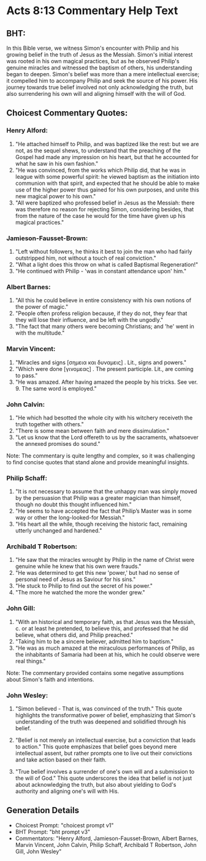 # Acts 8:13 Commentary Help Text

## BHT:
In this Bible verse, we witness Simon's encounter with Philip and his growing belief in the truth of Jesus as the Messiah. Simon's initial interest was rooted in his own magical practices, but as he observed Philip's genuine miracles and witnessed the baptism of others, his understanding began to deepen. Simon's belief was more than a mere intellectual exercise; it compelled him to accompany Philip and seek the source of his power. His journey towards true belief involved not only acknowledging the truth, but also surrendering his own will and aligning himself with the will of God.

## Choicest Commentary Quotes:
### Henry Alford:
1. "He attached himself to Philip, and was baptized like the rest: but we are not, as the sequel shews, to understand that the preaching of the Gospel had made any impression on his heart, but that he accounted for what he saw in his own fashion."
2. "He was convinced, from the works which Philip did, that he was in league with some powerful spirit: he viewed baptism as the initiation into communion with that spirit, and expected that he should be able to make use of the higher power thus gained for his own purposes, and unite this new magical power to his own."
3. "All were baptized who professed belief in Jesus as the Messiah: there was therefore no reason for rejecting Simon, considering besides, that from the nature of the case he would for the time have given up his magical practices."

### Jamieson-Fausset-Brown:
1. "Left without followers, he thinks it best to join the man who had fairly outstripped him, not without a touch of real conviction." 
2. "What a light does this throw on what is called Baptismal Regeneration!" 
3. "He continued with Philip - 'was in constant attendance upon' him."

### Albert Barnes:
1. "All this he could believe in entire consistency with his own notions of the power of magic."
2. "People often profess religion because, if they do not, they fear that they will lose their influence, and be left with the ungodly."
3. "The fact that many others were becoming Christians; and 'he' went in with the multitude."

### Marvin Vincent:
1. "Miracles and signs [σημεια και δυναμεις] . Lit., signs and powers."
2. "Which were done [γινομεας] . The present participle. Lit., are coming to pass."
3. "He was amazed. After having amazed the people by his tricks. See ver. 9. The same word is employed."

### John Calvin:
1. "He which had besotted the whole city with his witchery receiveth the truth together with others."
2. "There is some mean between faith and mere dissimulation."
3. "Let us know that the Lord offereth to us by the sacraments, whatsoever the annexed promises do sound."

Note: The commentary is quite lengthy and complex, so it was challenging to find concise quotes that stand alone and provide meaningful insights.

### Philip Schaff:
1. "It is not necessary to assume that the unhappy man was simply moved by the persuasion that Philip was a greater magician than himself, though no doubt this thought influenced him."
2. "He seems to have accepted the fact that Philip’s Master was in some way or other the long-looked-for Messiah."
3. "His heart all the while, though receiving the historic fact, remaining utterly unchanged and hardened."

### Archibald T Robertson:
1. "He saw that the miracles wrought by Philip in the name of Christ were genuine while he knew that his own were frauds."
2. "He was determined to get this new 'power,' but had no sense of personal need of Jesus as Saviour for his sins."
3. "He stuck to Philip to find out the secret of his power."
4. "The more he watched the more the wonder grew."

### John Gill:
1. "With an historical and temporary faith, as that Jesus was the Messiah, c. or at least he pretended, to believe this, and professed that he did believe, what others did, and Philip preached."
2. "Taking him to be a sincere believer, admitted him to baptism."
3. "He was as much amazed at the miraculous performances of Philip, as the inhabitants of Samaria had been at his, which he could observe were real things."

Note: The commentary provided contains some negative assumptions about Simon's faith and intentions.

### John Wesley:
1. "Simon believed - That is, was convinced of the truth." This quote highlights the transformative power of belief, emphasizing that Simon's understanding of the truth was deepened and solidified through his belief.

2. "Belief is not merely an intellectual exercise, but a conviction that leads to action." This quote emphasizes that belief goes beyond mere intellectual assent, but rather prompts one to live out their convictions and take action based on their faith.

3. "True belief involves a surrender of one's own will and a submission to the will of God." This quote underscores the idea that belief is not just about acknowledging the truth, but also about yielding to God's authority and aligning one's will with His.


## Generation Details
- Choicest Prompt: "choicest prompt v1"
- BHT Prompt: "bht prompt v3"
- Commentators: "Henry Alford, Jamieson-Fausset-Brown, Albert Barnes, Marvin Vincent, John Calvin, Philip Schaff, Archibald T Robertson, John Gill, John Wesley"

